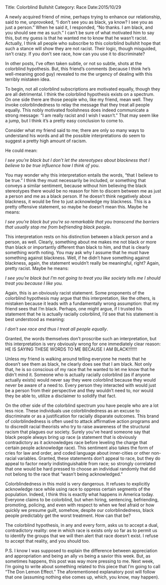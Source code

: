 Title: Colorblind Bullshit
Category: Race
Date:2015/10/29

A newly acquired friend of mine, perhaps trying to enhance our relationship, said to me, unprovoked, “I don’t see you as black, ya know? I see you as just a person.” When he said it, I responded, “No thanks. I am black, and you should see me as such.” I can’t be sure of what motivated him to say this, but my guess is that he wanted me to know that he wasn’t racist. Actually, I think all people who subscribe to this colorblind bullshit hope that such a stance will show they are not racist. Their logic, though misguided, isn’t crazy. If you don’t see race, how can you use it to discriminate?

In other posts, I’ve often taken subtle, or not so subtle, shots at the colorblind hypothesis. But, this friend’s comments (because I think he’s well-meaning good guy) revealed to me the urgency of dealing with this terribly mistaken idea.

To begin, not all colorblind subscriptions are motivated equally, though they are all detrimental. I think the colorblind hypothesis exists on a spectrum. On one side there are those people who, like my friend, mean well. They invoke colorblindedness to relay the message that they treat all people equally. This nobly motivated foolishness does indeed communicate a strong message: “I am really racist and I wish I wasn’t.” That may seem like a jump, but I think it’s a pretty easy conclusion to come to.

Consider what my friend said to me; there are only so many ways to understand his words and all the possible interpretations do seem to suggest a pretty high amount of racism.

He could mean:

*I see you’re black but I don’t let the stereotypes about blackness that I believe to be true influence how I think of you*.

You may wonder why this interpretation entails the words, “that I believe to be true.” I think they must necessarily be included, or something that conveys a similar sentiment, because without him believing the black stereotypes there would be no reason for him to discern between me as just a person and me as a black person. If he doesn’t think negatively about blackness, it would be fine to just acknowledge my blackness. This is a pretty offensive statement, so maybe he doesn’t mean this. Maybe he means:

*I see you’re black but you’re so remarkable that you transcend the barriers that usually stop me from befriending black people*.

This interpretation rests on his distinction between a black person and a person, as well. Clearly, something about me makes me not black or more than black or importantly different than black to him, and that is clearly something worth noting. You may ask why I assume that he must have something against blackness. Well, if he didn’t have something against blackness, again, the statement wouldn’t really be meaningful, right? Again, pretty racist. Maybe he means:

*I see you’re black but I’m not going to treat you like society tells me I should treat you because I like you.*

Again, this is an obviously racist statement. Some proponents of the colorblind hypothesis may argue that this interpretation, like the others, is mistaken because it leads with a fundamentally wrong assumption: that my friend sees that I’m black. Perhaps, one might argue, if I trusted his statement that he is actually racially colorblind, I’d see that his statement is best understood as meaning:

*I don’t see race and thus I treat all people equally*.

Granted, the words themselves don’t proscribe such an interpretation, but this interpretation is very obviously wrong for one immediately clear reason: HE IS SAYING THESE WORDS TO ME BECAUSE I AM BLACK!!!!!!!

Unless my friend is walking around telling everyone he meets that he doesn’t see them as black, he clearly does see that I am black. Not only that, he is so conscious of my race that he wanted to let me know that he didn’t mind it. Someone who is actually racially colorblind (as if anyone actually exists) would never say they were colorblind because they would never be aware of a need to. Every person they interacted with would just be a person from their perspective and they wouldn’t need to, nor would they be able to, utilize a disclaimer to solidify that fact.

On the other side of the colorblind spectrum you have people who are a lot less nice. These individuals use colorblindedness as an excuse to discriminate or as a justification for racially disparate outcomes. This brand of colorblindedness is often used to attack affirmative action programs and to discredit racial theorists who try to raise awareness of the structural racism that plagues our society. Surely you’ve heard someone say that black people always bring up race (a statement that is obviously contradictory as it acknowledges race before leveling the charge that certain people acknowledge race). This sentiment also takes the form of cries for law and order, and coded language about inner-cities or other non-racial variables. Granted, these statements don’t appeal to race, but they do appeal to factor nearly indistinguishable from race; so strongly correlated that one would be hard pressed to choose an individual randomly that did not belong to the race that “wasn’t being acknowledged.”

Colorblindedness in this mold is very dangerous. It refuses to explicitly acknowledge race while using race to oppress certain segments of the population. Indeed, I think this is exactly what happens in America today. Everyone claims to be colorblind, but when hiring, sentencing, befriending, promoting, policing, and even with respect to when we feel afraid or how quickly we presume guilt, somehow, despite our colorblindedness, black people predictably get the worst treatment. How can that be?

The colorblind hypothesis, in any and every form, asks us to accept a dual, contradictory reality: one in which race is exists only so far as to permit us to identify the groups that we will then alert that race doesn’t exist. I refuse to accept that reality, and you should too.

P.S. I know I was supposed to explain the difference between appreciation and appropriation and being an ally vs being a savior this week. But, as sometimes happens, this post was way more pressing to me. Next week, I’m going to write about something related to this piece that I’m going to call “The Don Lemon Effect.” The aforementioned explanatory post will follow that one (assuming nothing else comes up, which, you know, may happen).
